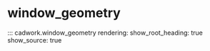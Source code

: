 # window_geometry

::: cadwork.window_geometry
    rendering:
        show_root_heading: true
        show_source: true